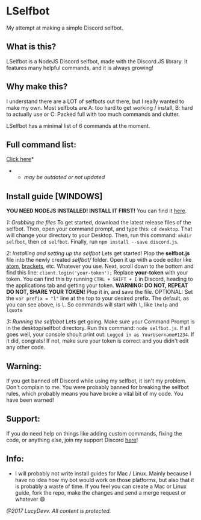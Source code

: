 # LSelfbot
My attempt at making a simple Discord selfbot.

## What is this?
LSelfbot is a NodeJS Discord selfbot, made with the Discord.JS library.
It features many helpful commands, and it is always growing!

## Why make this?
I understand there are a LOT of selfbots out there, but I really wanted to
make my own. Most selfbots are A: too hard to get working / install,
B: hard to actually use or C: Packed full with too much commands and clutter.

LSelfbot has a minimal list of 6 commands at the moment.

## Full command list:
[Click here](http://imgur.com/a/WGLgI)*
* - *may be outdated or not updated*

## Install guide [WINDOWS]
**YOU NEED NODEJS INSTALLED! INSTALL IT FIRST!** You can find it [here](https://nodejs.org).

*1: Grabbing the files*
To get started, download the latest release files of the selfbot. Then, open your command prompt,
and type this: `cd desktop`. That will change your directory to your Desktop. Then, run this command:
`mkdir selfbot`, then `cd selfbot`. Finally, run `npm install --save discord.js`.

*2: Installing and setting up the selfbot*
Lets get started! Plop the **selfbot.js** file into the newly created *selfbot/* folder. Open it up
with a code editor like [atom](), [brackets](), etc. Whatever you use. Next, scroll down to the bottom
and find this line:
`client.login('your-token');`
Replace **your-token** with your token. You can find this by running `CTRL + SHIFT + I` in Discord, heading to
the applications tab and getting your token.
**WARNING: DO NOT, REPEAT DO NOT, SHARE YOUR TOKEN!**
Plop it in, and save the file. OPTIONAL: Set the `var prefix = "l"` line at the top to your desired prefix.
The default, as you can see above, is `l`. So commands will start with `l`, like `lhelp` and `lquote`

*3: Running the selfbbot*
Lets get going. Make sure your Command Prompt is in the desktop/selfbot directory. Run this command: `node selfbot.js`.
If all goes well, your console shoult print out: `Logged in as YourUsername#1234`. If it did, congrats! If not, make sure
your token is correct and you didn't edit any other code.

## Warning:
If you get banned off Discord while using my selfbot, it isn't my problem. Don't complain to me. You were probably banned for breaking the selfbot rules, which probably means you have broke a vital bit of my code. You have been warned!

## Support:
If you do need help on things like adding custom commands, fixing the code,
or anything else, join my support Discord [here](https://discord.gg/6yjeSM8)!

## Info:
- I will probably not write install guides for Mac / Linux. Mainly because I have no idea how my bot would work on those platforms,
but also that it is probably a waste of time. If you feel you can create a Mac or Linux guide, fork the repo, make the changes and send a merge request or whatever :smile:

*@2017 LucyDevv. All content is protected.*
